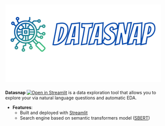 # <img src="DataSnap_logo_small.png" width="500" height="250" />

**Datasnap** [![Open in Streamlit](https://static.streamlit.io/badges/streamlit_badge_black_white.svg)](LINK) is a data exploration tool that allows you to explore your via natural language questions and automatic EDA.

- **Features**:
  - Built and deployed with [Streamlit](https://streamlit.io/)
  - Search engine based on semantic transformers model ([SBERT](https://www.sbert.net/))
